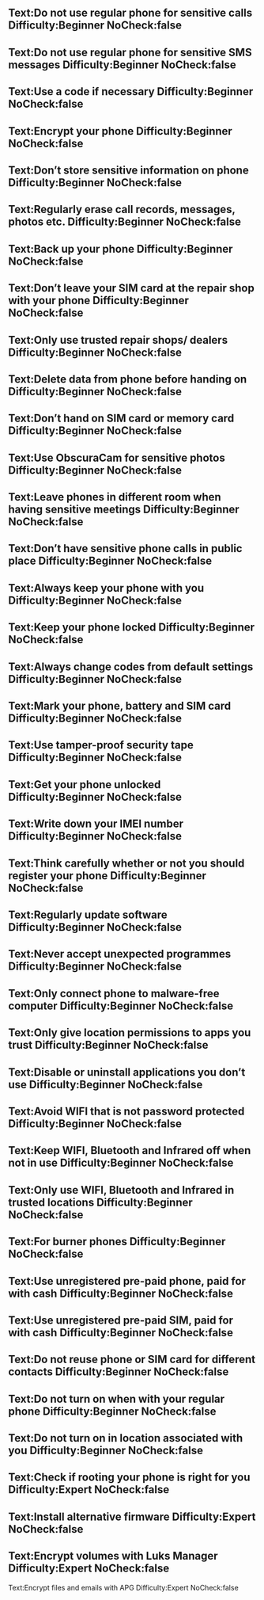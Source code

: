 Text:Do not use regular phone for sensitive calls
Difficulty:Beginner
NoCheck:false
---
Text:Do not use regular phone for sensitive SMS messages
Difficulty:Beginner
NoCheck:false
---
Text:Use a code if necessary 
Difficulty:Beginner
NoCheck:false
---
Text:Encrypt your phone
Difficulty:Beginner
NoCheck:false
---
Text:Don’t store sensitive information on phone
Difficulty:Beginner
NoCheck:false
---
Text:Regularly erase call records, messages, photos etc.
Difficulty:Beginner
NoCheck:false
---
Text:Back up your phone
Difficulty:Beginner
NoCheck:false
---
Text:Don’t leave your SIM card at the repair shop with your phone
Difficulty:Beginner
NoCheck:false
---
Text:Only use trusted repair shops/ dealers
Difficulty:Beginner
NoCheck:false
---
Text:Delete data from phone before handing on
Difficulty:Beginner
NoCheck:false
---
Text:Don’t hand on SIM card or memory card
Difficulty:Beginner
NoCheck:false
---
Text:Use ObscuraCam for sensitive photos
Difficulty:Beginner
NoCheck:false
---
Text:Leave phones in different room when having sensitive meetings
Difficulty:Beginner
NoCheck:false
---
Text:Don’t have sensitive phone calls in public place
Difficulty:Beginner
NoCheck:false
---
Text:Always keep your phone with you
Difficulty:Beginner
NoCheck:false
---
Text:Keep your phone locked
Difficulty:Beginner
NoCheck:false
---
Text:Always change codes from default settings
Difficulty:Beginner
NoCheck:false
---
Text:Mark your phone, battery and SIM card
Difficulty:Beginner
NoCheck:false
---
Text:Use tamper-proof security tape
Difficulty:Beginner
NoCheck:false
---
Text:Get your phone unlocked
Difficulty:Beginner
NoCheck:false
---
Text:Write down your IMEI number
Difficulty:Beginner
NoCheck:false
---
Text:Think carefully whether or not you should register your phone
Difficulty:Beginner
NoCheck:false
---
Text:Regularly update software
Difficulty:Beginner
NoCheck:false
---
Text:Never accept unexpected programmes
Difficulty:Beginner
NoCheck:false
---
Text:Only connect phone to malware-free computer
Difficulty:Beginner
NoCheck:false
---
Text:Only give location permissions to apps you trust
Difficulty:Beginner
NoCheck:false
---
Text:Disable or uninstall applications you don’t use
Difficulty:Beginner
NoCheck:false
---
Text:Avoid WIFI that is not password protected
Difficulty:Beginner
NoCheck:false
---
Text:Keep WIFI, Bluetooth and Infrared off when not in use
Difficulty:Beginner
NoCheck:false
---
Text:Only use WIFI, Bluetooth and Infrared in trusted locations
Difficulty:Beginner
NoCheck:false
---
Text:For burner phones
Difficulty:Beginner
NoCheck:false
---
Text:Use unregistered pre-paid phone, paid for with cash
Difficulty:Beginner
NoCheck:false
---
Text:Use unregistered pre-paid SIM, paid for with cash
Difficulty:Beginner
NoCheck:false
---
Text:Do not reuse phone or SIM card for different contacts
Difficulty:Beginner
NoCheck:false
---
Text:Do not turn on when with your regular phone
Difficulty:Beginner
NoCheck:false
---
Text:Do not turn on in location associated with you
Difficulty:Beginner
NoCheck:false
---
Text:Check if rooting your phone is right for you
Difficulty:Expert
NoCheck:false
---
Text:Install alternative firmware
Difficulty:Expert
NoCheck:false
---
Text:Encrypt volumes with Luks Manager
Difficulty:Expert
NoCheck:false
---
Text:Encrypt files and emails with APG
Difficulty:Expert
NoCheck:false